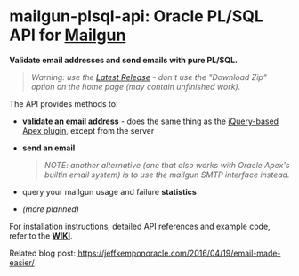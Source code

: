 # mailgun-plsql-api: Oracle PL/SQL API for [Mailgun](https://www.mailgun.com) ##

**Validate email addresses and send emails with pure PL/SQL.**

> *Warning: use the [Latest Release](https://github.com/jeffreykemp/mailgun-plsql-api/releases/latest) - don't use the "Download Zip" option on the home page (may contain unfinished work).*

The API provides methods to:
  
  * **validate an email address** - does the same thing as the [jQuery-based Apex plugin](https://github.com/jeffreykemp/jk64-plugin-mailgunemailvalidator), except from the server
  
  * **send an email**
    > *NOTE: another alternative (one that also works with Oracle Apex's builtin email system) is to use the mailgun SMTP interface instead.*

  * query your mailgun usage and failure **statistics**

  * *(more planned)*

For installation instructions, detailed API references and example code, refer to the **[WIKI](https://github.com/jeffreykemp/mailgun-plsql-api/wiki)**.

Related blog post: https://jeffkemponoracle.com/2016/04/19/email-made-easier/

